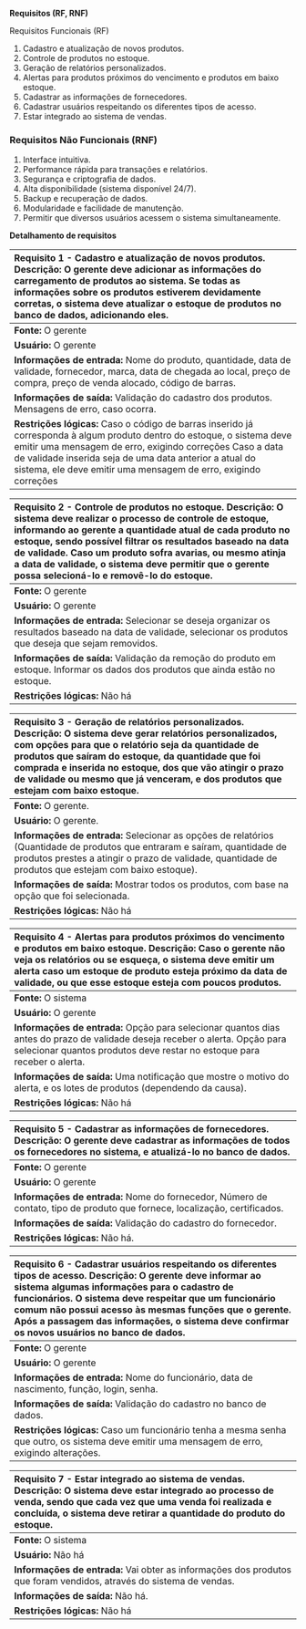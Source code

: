 **Requisitos (RF, RNF)**

Requisitos Funcionais (RF)

1.  Cadastro e atualização de novos produtos.  
2.  Controle de produtos no estoque.  
3.  Geração de relatórios personalizados.  
4.  Alertas para produtos próximos do vencimento e produtos em baixo estoque.  
5.  Cadastrar as informações de fornecedores.  
6.  Cadastrar usuários respeitando os diferentes tipos de acesso.  
7.  Estar integrado ao sistema de vendas.

### Requisitos Não Funcionais (RNF)

1.  Interface intuitiva.  
2.  Performance rápida para transações e relatórios.  
3.  Segurança e criptografia de dados.  
4.  Alta disponibilidade (sistema disponível 24/7).  
5.  Backup e recuperação de dados.  
6.  Modularidade e facilidade de manutenção.  
7. Permitir que diversos usuários acessem o sistema simultaneamente.

**Detalhamento de requisitos**

|  Requisito 1 \- Cadastro e atualização de novos produtos. Descrição: O gerente deve adicionar as informações do carregamento de produtos ao sistema. Se todas as informações sobre os produtos estiverem devidamente corretas, o sistema deve atualizar o estoque de produtos no banco de dados, adicionando eles. |
| :---- |
| **Fonte:** O gerente |
| **Usuário:** O gerente |
| **Informações de entrada:** Nome do produto, quantidade, data de validade, fornecedor, marca, data de chegada ao local, preço de compra, preço de venda alocado, código de barras. |
| **Informações de saída:**  Validação do cadastro dos produtos. Mensagens de erro, caso ocorra. |
| **Restrições lógicas:** Caso o código de barras inserido já corresponda à algum produto dentro do estoque, o sistema deve emitir uma mensagem de erro, exigindo correções Caso a data de validade inserida seja de uma data anterior a atual do sistema, ele deve emitir uma mensagem de erro, exigindo correções |

| Requisito 2 \- Controle de produtos no estoque.  Descrição: O sistema deve realizar o processo de controle de estoque, informando ao gerente a quantidade atual de cada produto no estoque, sendo possível filtrar os resultados baseado na data de validade. Caso um produto sofra avarias, ou mesmo atinja a data de validade, o sistema deve permitir que o gerente possa selecioná-lo e removê-lo do estoque. |
| :---- |
| **Fonte:** O gerente |
| **Usuário:** O gerente |
| **Informações de entrada:** Selecionar se deseja organizar os resultados baseado na data de validade, selecionar os produtos que deseja que sejam removidos. |
| **Informações de saída:**  Validação da remoção do produto em estoque. Informar os dados dos produtos que ainda estão no estoque. |
| **Restrições lógicas:** Não há |

| Requisito 3 \- Geração de relatórios personalizados. Descrição: O sistema deve gerar relatórios personalizados, com opções para que o relatório seja da quantidade de produtos que saíram do estoque, da quantidade que foi comprada e inserida no estoque, dos que vão atingir o prazo de validade ou mesmo que já venceram, e dos produtos que estejam com baixo estoque. |
| :---- |
| **Fonte:** O gerente. |
| **Usuário:** O gerente. |
| **Informações de entrada:** Selecionar as opções de relatórios (Quantidade de produtos que entraram e saíram, quantidade de produtos prestes a atingir o prazo de validade, quantidade de produtos que estejam com baixo estoque). |
| **Informações de saída:**  Mostrar todos os produtos, com base na opção que foi selecionada. |
| **Restrições lógicas:** Não há |

| Requisito 4 \-  Alertas para produtos próximos do vencimento e produtos em baixo estoque.  Descrição: Caso o gerente não veja os relatórios ou se esqueça, o sistema deve emitir um alerta caso um estoque de produto esteja próximo da data de validade, ou que esse estoque esteja com poucos produtos. |
| :---- |
| **Fonte:** O sistema |
| **Usuário:** O gerente |
| **Informações de entrada:** Opção para selecionar quantos dias antes do prazo de validade deseja receber o alerta. Opção para selecionar quantos produtos deve restar no estoque para receber o alerta. |
| **Informações de saída:**  Uma notificação que mostre o motivo do alerta, e os lotes de produtos (dependendo da causa). |
| **Restrições lógicas:** Não há |

| Requisito 5 \- Cadastrar as informações de fornecedores.  Descrição: O gerente deve cadastrar as informações de todos os fornecedores no sistema, e atualizá-lo no banco de dados. |
| :---- |
| **Fonte:** O gerente |
| **Usuário:** O gerente |
| **Informações de entrada:** Nome do fornecedor, Número de contato, tipo de produto que fornece, localização, certificados. |
| **Informações de saída:** Validação do cadastro do fornecedor. |
| **Restrições lógicas:** Não há. |

| Requisito 6 \- Cadastrar usuários respeitando os diferentes tipos de acesso. Descrição: O gerente deve informar ao sistema algumas informações para o cadastro de funcionários. O sistema deve respeitar que um funcionário comum não possui acesso às mesmas funções que o gerente. Após a passagem das informações, o sistema deve confirmar os novos usuários no banco de dados. |
| :---- |
| **Fonte:** O gerente |
| **Usuário:** O gerente |
| **Informações de entrada:** Nome do funcionário, data de nascimento, função, login, senha. |
| **Informações de saída:**  Validação do cadastro no banco de dados. |
| **Restrições lógicas:**  Caso um funcionário tenha a mesma senha que outro, os sistema deve emitir uma mensagem de erro, exigindo alterações. |

| Requisito 7 \- Estar integrado ao sistema de vendas. Descrição: O sistema deve estar integrado ao processo de venda, sendo que cada vez que uma venda foi realizada e concluída, o sistema deve retirar a quantidade do produto do estoque. |
| :---- |
| **Fonte:** O sistema |
| **Usuário:** Não há |
| **Informações de entrada:** Vai obter as informações dos produtos que foram vendidos, através do sistema de vendas. |
| **Informações de saída:** Não há. |
| **Restrições lógicas:** Não há |

